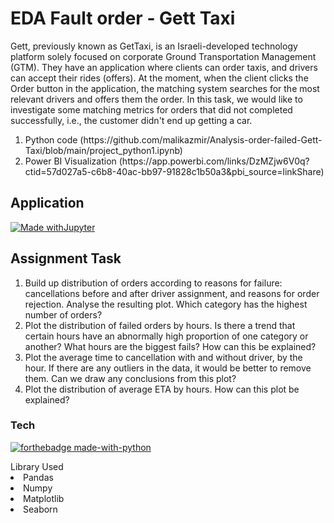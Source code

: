 # EDA Fault order - Gett Taxi
<body>
Gett, previously known as GetTaxi, is an Israeli-developed technology platform solely focused on corporate Ground Transportation Management (GTM). They have an application where clients can order taxis, and drivers can accept their rides (offers). At the moment, when the client clicks the Order button in the application, the matching system searches for the most relevant drivers and offers them the order. In this task, we would like to investigate some matching metrics for orders that did not completed successfully, i.e., the customer didn't end up getting a car. 
</body>
<ol>
<li>Python code (https://github.com/malikazmir/Analysis-order-failed-Gett-Taxi/blob/main/project_python1.ipynb)</li>
<li>Power BI Visualization (https://app.powerbi.com/links/DzMZjw6V0q?ctid=57d027a5-c6b8-40ac-bb97-91828c1b50a3&pbi_source=linkShare)</li>
</ol>

## Application
 [![Made withJupyter](https://img.shields.io/badge/Made%20with-Jupyter-orange?style=for-the-badge&logo=Jupyter)](https://jupyter.org/try) 

## Assignment Task 
<ol><li>Build up distribution of orders according to reasons for failure: cancellations before and after driver assignment, and reasons for order rejection. Analyse the resulting plot. Which category has the highest number of orders?</li>
<li>Plot the distribution of failed orders by hours. Is there a trend that certain hours have an abnormally high proportion of one category or another? What hours are the biggest fails? How can this be explained?</li>
<li>Plot the average time to cancellation with and without driver, by the hour. If there are any outliers in the data, it would be better to remove them. Can we draw any conclusions from this plot?</li>
<li>Plot the distribution of average ETA by hours. How can this plot be explained?</li></ol>

### Tech

[![forthebadge made-with-python](http://ForTheBadge.com/images/badges/made-with-python.svg)](https://www.python.org/)
<body>Library Used
<li>Pandas</li>
<li>Numpy</li>
<li>Matplotlib</li>
<li>Seaborn</li>
</ul>
